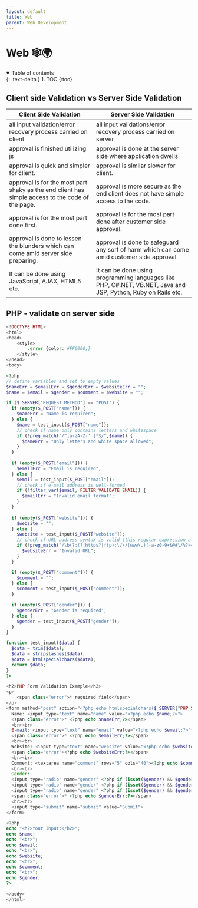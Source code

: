 ```yaml
---
layout: default
title: Web
parent: Web Development
---
```


# Web 🕸🌍

<details open markdown="block">
  <summary>
    Table of contents
  </summary>
  {: .text-delta }
1. TOC
{:toc}
</details>

## Client side Validation vs Server Side Validation

| Client Side Validation                                                                           | Server Side Validation                                                                                        |
| ------------------------------------------------------------------------------------------------ | ------------------------------------------------------------------------------------------------------------- |
| all input validation/error recovery process carried on client                                    | all input validations/error recovery process carried on server                                                |
| approval is finished utilizing js                                                                | approval is done at the server side where application dwells                                                  |
| approval is quick and simpler for client.                                                        | approval is similar slower for client.                                                                        |
| approval is for the most part shaky as the end client has simple access to the code of the page. | approval is more secure as the end client does not have simple access to the code.                            |
| approval is for the most part done first.                                                        | approval is for the most part done after customer side approval.                                              |
| approval is done to lessen the blunders which can come amid server side preparing.               | approval is done to safeguard any sort of harm which can come amid customer side approval.                    |
| It can be done using JavaScript, AJAX, HTML5 etc.                                                | It can be done using programming languages like PHP, C#.NET, VB.NET, Java and JSP, Python, Ruby on Rails etc. |

## PHP - validate on server side

```php
<!DOCTYPE HTML>  
<html>
<head>
    <style>
        .error {color: #FF0000;}
    </style>
</head>
<body>  

<?php
// define variables and set to empty values
$nameErr = $emailErr = $genderErr = $websiteErr = "";
$name = $email = $gender = $comment = $website = "";

if ($_SERVER["REQUEST_METHOD"] == "POST") {
  if (empty($_POST["name"])) {
    $nameErr = "Name is required";
  } else {
    $name = test_input($_POST["name"]);
    // check if name only contains letters and whitespace
    if (!preg_match("/^[a-zA-Z-' ]*$/",$name)) {
      $nameErr = "Only letters and white space allowed";
    }
  }
  
  if (empty($_POST["email"])) {
    $emailErr = "Email is required";
  } else {
    $email = test_input($_POST["email"]);
    // check if e-mail address is well-formed
    if (!filter_var($email, FILTER_VALIDATE_EMAIL)) {
      $emailErr = "Invalid email format";
    }
  }
    
  if (empty($_POST["website"])) {
    $website = "";
  } else {
    $website = test_input($_POST["website"]);
    // check if URL address syntax is valid (this regular expression also allows dashes in the URL)
    if (!preg_match("/\b(?:(?:https?|ftp):\/\/|www\.)[-a-z0-9+&@#\/%?=~_|!:,.;]*[-a-z0-9+&@#\/%=~_|]/i",$website)) {
      $websiteErr = "Invalid URL";
    }
  }

  if (empty($_POST["comment"])) {
    $comment = "";
  } else {
    $comment = test_input($_POST["comment"]);
  }

  if (empty($_POST["gender"])) {
    $genderErr = "Gender is required";
  } else {
    $gender = test_input($_POST["gender"]);
  }
}

function test_input($data) {
  $data = trim($data);
  $data = stripslashes($data);
  $data = htmlspecialchars($data);
  return $data;
}
?>

<h2>PHP Form Validation Example</h2>
<p>
    <span class="error">* required field</span>
</p>
<form method="post" action="<?php echo htmlspecialchars($_SERVER["PHP_SELF"]);?>">  
  Name: <input type="text" name="name" value="<?php echo $name;?>">
  <span class="error">* <?php echo $nameErr;?></span>
  <br><br>
  E-mail: <input type="text" name="email" value="<?php echo $email;?>">
  <span class="error">* <?php echo $emailErr;?></span>
  <br><br>
  Website: <input type="text" name="website" value="<?php echo $website;?>">
  <span class="error"><?php echo $websiteErr;?></span>
  <br><br>
  Comment: <textarea name="comment" rows="5" cols="40"><?php echo $comment;?></textarea>
  <br><br>
  Gender:
  <input type="radio" name="gender" <?php if (isset($gender) && $gender=="female") echo "checked";?> value="female">Female
  <input type="radio" name="gender" <?php if (isset($gender) && $gender=="male") echo "checked";?> value="male">Male
  <input type="radio" name="gender" <?php if (isset($gender) && $gender=="other") echo "checked";?> value="other">Other  
  <span class="error">* <?php echo $genderErr;?></span>
  <br><br>
  <input type="submit" name="submit" value="Submit">  
</form>

<?php
echo "<h2>Your Input:</h2>";
echo $name;
echo "<br>";
echo $email;
echo "<br>";
echo $website;
echo "<br>";
echo $comment;
echo "<br>";
echo $gender;
?>

</body>
</html>
```

